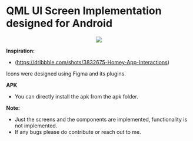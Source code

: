 # **QML UI Screen Implementation designed for Android**

<p align="center">
<img src="https://github.com/ShrinidhiUpadhyaya/HomeyApp/blob/main/screenVideo.gif" />
</p>

**Inspiration:**
* (https://dribbble.com/shots/3832675-Homey-App-Interactions)


Icons were designed using Figma and its plugins.

**APK**
* You can directly install the apk from the apk folder.

**Note:**
* Just the screens and the components are implemented, functionality is not implemented.
* If any bugs please do contribute or reach out to me.


